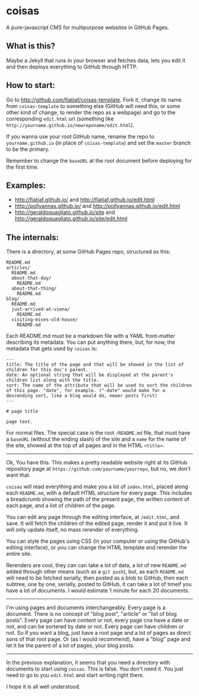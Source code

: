 coisas
========

A pure-javascript CMS for multipurpose websites in GitHub Pages.

## What is this?

Maybe a Jekyll that runs in your browser and fetches data, lets you edit it and then deploys everything to GitHub through HTTP.

## How to start:

Go to http://github.com/fiatjaf/coisas-template. Fork it, change its name from `coisas-template` to something else (GitHub will need this, or some other kind of change, to render the repo as a webpage) and go to the corresponding `edit.html` url (something like `http://yourname.github.io/newreponame/edit.html`).

If you wanna use your root GitHub name, rename the repo to `yourname.github.io` (in place of `coisas-template`) and set the `master` branch to be the primary.

Remember to change the `baseURL` at the root document before deploying for the first time.

## Examples:

  * http://fiatjaf.github.io/ and http://fiatjaf.github.io/edit.html
  * http://pollyannas.github.io/ and http://pollyannas.github.io/edit.html
  * http://geraldoquagliato.github.io/site and http://geraldoquagliato.github.io/site/edit.html

## The internals:

There is a directory, at some GitHub Pages repo, structured as this:

```
README.md
articles/
  README.md
  about-that-day/
    README.md
  about-that-thing/
    README.md
blog/
  README.md
  just-arrived-at-viena/
    README.md
  visiting-mises-old-house/
    README.md
```

Each README.md must be a markdown file with a YAML front-matter describing its metadata. You can put anything there, but, for now, the metadata that gets used by `coisas` is:

```
---
title: The title of the page and that will be showed in the list of children for this doc's parent.
date: An optional string that will be displayed at the parent's children list along with the title.
sort: The name of the attribute that will be used to sort the children of this page. "date", for example. ("-date" would make for a descending sort, like a blog would do, newer posts first)
---

# page title

page text.
```

For normal files. The special case is the root `/README.md` file, that must have a `baseURL` (without the ending slash) of the site and a `name` for the name of the site, showed at the top of all pages and in the HTML `<title>`.

______

Ok, You have this. This makes a pretty readable website right at its GitHub repository page at `https://github.com/yourname/yourrepo`, but no, we don't want that.

`coisas` will read everything and make you a lot of `index.html`, placed along each `README.md`, with a default HTML structure for every page. This includes a breadcrumb showing the path of the present page, the written content of each page, and a list of children of the page.

You can edit any page through the editing interface, at `/edit.html`, and save. It will fetch the children of the edited page, render it and put it live. It will only update itself, no mass rerender of everything.

You can style the pages using CSS (in your computer or using the GitHub's editing interface), or you can change the HTML template and rerender the entire site.

Rerenders are cool, they can can take a lot of data, a lot of new `README.md` added through other means (such as a `git push`), but, as each `README.md` will need to be fetched serially, then posted as a blob to GitHub, then each subtree, one by one, serially, posted to GitHub, it can take a lot of timeif you have a lot of documents. I would estimate 1 minute for each 20 documents.

______

I'm using pages and documents interchangeably. Every page is a document. There is no concept of "blog post", "article" or "list of blog posts". Every page can have content or not, every page cna have a date or not, and can be sortered by date or not. Every page can have children or not. So if you want a blog, just have a root page and a lot of pages as direct sons of that root page. Or (as I would recommend), have a "blog" page and let it be the parent of a lot of pages, your blog posts.

______

In the previous explanation, it seems that you need a directory with documents to start using `coisas`. This is false. You don't need it. You just need to go to you `edit.html` and start writing right there.

I hope it is all well understood.

